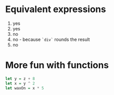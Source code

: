 # Equivalent expressions
  1. yes
  2. yes
  3. no
  4. no - because `` `div` `` rounds the result
  5. no

# More fun with functions
```haskell
let y = z + 8
let x = y ^ 2
let waxOn = x * 5
```
